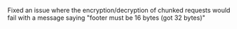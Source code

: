 Fixed an issue where the encryption/decryption of chunked requests would fail with a message saying "footer must be 16 bytes (got 32 bytes)"
